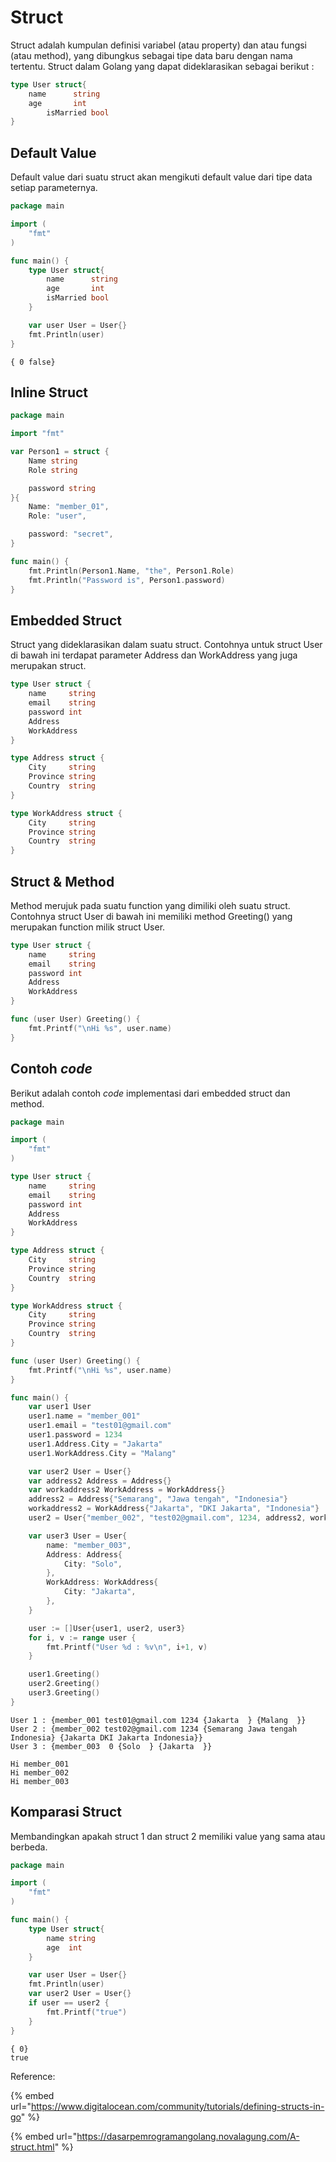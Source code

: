 # Struct

Struct adalah kumpulan definisi variabel (atau property) dan atau fungsi (atau method), yang dibungkus sebagai tipe data baru dengan nama tertentu. Struct dalam Golang yang dapat dideklarasikan sebagai berikut :

```go
type User struct{
	name      string
	age       int
    	isMarried bool
}
```

## Default Value

Default value dari suatu struct akan mengikuti default value dari tipe data setiap parameternya.

```go
package main

import (
	"fmt"
)

func main() {
	type User struct{
		name      string
		age       int
		isMarried bool
	}

	var user User = User{}
	fmt.Println(user)
}
```

```
{ 0 false}
```

## Inline Struct

```go
package main

import "fmt"

var Person1 = struct {
	Name string
	Role string

	password string
}{
	Name: "member_01",
	Role: "user",

	password: "secret",
}

func main() {
	fmt.Println(Person1.Name, "the", Person1.Role)
	fmt.Println("Password is", Person1.password)
}

```

## Embedded Struct

Struct yang dideklarasikan dalam suatu struct. Contohnya untuk struct User di bawah ini terdapat parameter Address dan WorkAddress yang juga merupakan struct.

```go
type User struct {
    name     string
    email    string
    password int
    Address
    WorkAddress
}

type Address struct {
    City     string
    Province string
    Country  string
}

type WorkAddress struct {
    City     string
    Province string
    Country  string
}
```

## Struct & Method

Method merujuk pada suatu function yang dimiliki oleh suatu struct. Contohnya struct User di bawah ini memiliki method Greeting() yang merupakan function milik struct User.

```go
type User struct {
    name     string
    email    string
    password int
    Address
    WorkAddress
}

func (user User) Greeting() {
    fmt.Printf("\nHi %s", user.name)
}
```

## Contoh _code_

Berikut adalah contoh _code_ implementasi dari embedded struct dan method.

```go
package main

import (
	"fmt"
)

type User struct {
    name     string
    email    string
    password int
    Address
    WorkAddress
}

type Address struct {
    City     string
    Province string
    Country  string
}

type WorkAddress struct {
    City     string
    Province string
    Country  string
}

func (user User) Greeting() {
    fmt.Printf("\nHi %s", user.name)
}

func main() {
    var user1 User
    user1.name = "member_001"
    user1.email = "test01@gmail.com"
    user1.password = 1234
    user1.Address.City = "Jakarta"
    user1.WorkAddress.City = "Malang"

    var user2 User = User{}
    var address2 Address = Address{}
    var workaddress2 WorkAddress = WorkAddress{}
    address2 = Address{"Semarang", "Jawa tengah", "Indonesia"}
    workaddress2 = WorkAddress{"Jakarta", "DKI Jakarta", "Indonesia"}
    user2 = User{"member_002", "test02@gmail.com", 1234, address2, workaddress2}

    var user3 User = User{
        name: "member_003",
        Address: Address{
            City: "Solo",
        },
        WorkAddress: WorkAddress{
            City: "Jakarta",
        },
    }

    user := []User{user1, user2, user3}
    for i, v := range user {
        fmt.Printf("User %d : %v\n", i+1, v)
    }

    user1.Greeting()
    user2.Greeting()
    user3.Greeting()
}
```

```
User 1 : {member_001 test01@gmail.com 1234 {Jakarta  } {Malang  }}
User 2 : {member_002 test02@gmail.com 1234 {Semarang Jawa tengah Indonesia} {Jakarta DKI Jakarta Indonesia}}
User 3 : {member_003  0 {Solo  } {Jakarta  }}

Hi member_001
Hi member_002
Hi member_003
```

## Komparasi Struct

Membandingkan apakah struct 1 dan struct 2 memiliki value yang sama atau berbeda.

```go
package main

import (
	"fmt"
)

func main() {
	type User struct{
		name string
		age  int
	}

	var user User = User{}
	fmt.Println(user)
	var user2 User = User{}
	if user == user2 {
		fmt.Printf("true")
	}
}
```

```
{ 0}
true
```

Reference:

{% embed url="https://www.digitalocean.com/community/tutorials/defining-structs-in-go" %}

{% embed url="https://dasarpemrogramangolang.novalagung.com/A-struct.html" %}
